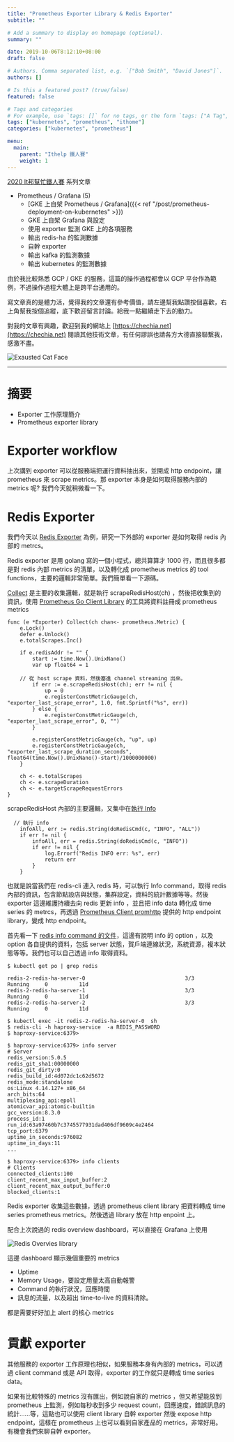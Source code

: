 ```yaml
---
title: "Prometheus Exporter Library & Redis Exporter"
subtitle: ""

# Add a summary to display on homepage (optional).
summary: ""

date: 2019-10-06T8:12:10+08:00
draft: false

# Authors. Comma separated list, e.g. `["Bob Smith", "David Jones"]`.
authors: []

# Is this a featured post? (true/false)
featured: false

# Tags and categories
# For example, use `tags: []` for no tags, or the form `tags: ["A Tag", "Another Tag"]` for one or more tags.
tags: ["kubernetes", "prometheus", "ithome"]
categories: ["kubernetes", "prometheus"]

menu:
  main:
    parent: "Ithelp 鐵人賽"
    weight: 1
---
```


[2020 It邦幫忙鐵人賽](https://ithelp.ithome.com.tw/2020ironman) 系列文章

- Prometheus / Grafana (5)
  - [GKE 上自架 Prometheus / Grafana]({{< ref "/post/prometheus-deployment-on-kubernetes" >}})
  - GKE 上自架 Grafana 與設定
  - 使用 exporter 監測 GKE 上的各項服務
  - 輸出 redis-ha 的監測數據
  - 自幹 exporter
  - 輸出 kafka 的監測數據
  - 輸出 kubernetes 的監測數據

由於我比較熟悉 GCP / GKE 的服務，這篇的操作過程都會以 GCP 平台作為範例，不過操作過程大體上是跨平台通用的。

寫文章真的是體力活，覺得我的文章還有參考價值，請左邊幫我點讚按個喜歡，右上角幫我按個追縱，底下歡迎留言討論。給我一點繼續走下去的動力。

對我的文章有興趣，歡迎到我的網站上 [https://chechia.net](https://chechia.net) 閱讀其他技術文章，有任何謬誤也請各方大德直接聯繫我，感激不盡。

![Exausted Cat Face](https://d32l83enj9u8rg.cloudfront.net/wp-content/uploads/iStock-966846550-cat-overheating-simonkr-1-940x470.jpg)

---

# 摘要

* Exporter 工作原理簡介
* Prometheus exporter library

# Exporter workflow

上次講到 exporter 可以從服務端把運行資料抽出來，並開成 http endpoint，讓 prometheus 來 scrape metrics。那 exporter 本身是如何取得服務內部的 metrics 呢? 我們今天就稍微看一下。

# Redis Exporter

我們今天以 [Redis Exporter](https://github.com/oliver006/redis_exporter) 為例，研究一下外部的 exporter 是如何取得 redis 內部的 metrcs。

Redis exporter 是用 golang 寫的一個小程式，總共算算才 1000 行，而且很多都是對 redis 內部 metrics 的清單，以及轉化成 prometheus metrics 的 tool functions，主要的邏輯非常簡單。我們簡單看一下源碼。


[Collect](https://github.com/oliver006/redis_exporter/blob/master/exporter.go#L386) 是主要的收集邏輯，就是執行 scrapeRedisHost(ch) ，然後把收集到的資訊，使用 [Prometheus Go Client Library](https://github.com/prometheus/client_golang) 的工具將資料註冊成 prometheus metrics

```
func (e *Exporter) Collect(ch chan<- prometheus.Metric) {
	e.Lock()
	defer e.Unlock()
	e.totalScrapes.Inc()

	if e.redisAddr != "" {
		start := time.Now().UnixNano()
		var up float64 = 1

    // 從 host scrape 資料，然後塞進 channel streaming 出來。
		if err := e.scrapeRedisHost(ch); err != nil {
			up = 0
			e.registerConstMetricGauge(ch, "exporter_last_scrape_error", 1.0, fmt.Sprintf("%s", err))
		} else {
			e.registerConstMetricGauge(ch, "exporter_last_scrape_error", 0, "")
		}

		e.registerConstMetricGauge(ch, "up", up)
		e.registerConstMetricGauge(ch, "exporter_last_scrape_duration_seconds", float64(time.Now().UnixNano()-start)/1000000000)
	}

	ch <- e.totalScrapes
	ch <- e.scrapeDuration
	ch <- e.targetScrapeRequestErrors
}
```

scrapeRedisHost 內部的主要邏輯，又集中在[執行 Info](https://github.com/oliver006/redis_exporter/blob/master/exporter.go#L1144)

```
  // 執行 info 
	infoAll, err := redis.String(doRedisCmd(c, "INFO", "ALL"))
	if err != nil {
		infoAll, err = redis.String(doRedisCmd(c, "INFO"))
		if err != nil {
			log.Errorf("Redis INFO err: %s", err)
			return err
		}
	}
```

也就是說當我們在 redis-cli 連入 redis 時，可以執行 Info command，取得 redis 內部的資訊，包含節點設店與狀態，集群設定，資料的統計數據等等。然後 exporter 這邊維護持續去向 redis 更新 info ，並且把 info data 轉化成 time series 的 metrcs，再透過 [Prometheus Client promhttp](https://github.com/prometheus/client_golang/tree/master/prometheus/promhttp) 提供的 http endpoint library，變成 http endpoint。

首先看一下 [redis info command 的文件](https://redis.io/commands/info)，這邊有說明 info 的 option ，以及 option 各自提供的資料，包括 server 狀態，賀戶端連線狀況，系統資源，複本狀態等等。我們也可以自己透過 info 取得資料。

```
$ kubectl get po | grep redis

redis-2-redis-ha-server-0                                3/3     Running     0          11d
redis-2-redis-ha-server-1                                3/3     Running     0          11d
redis-2-redis-ha-server-2                                3/3     Running     0          11d

$ kubectl exec -it redis-2-redis-ha-server-0  sh
$ redis-cli -h haproxy-service  -a REDIS_PASSWORD
$ haproxy-service:6379>

$ haproxy-service:6379> info server
# Server
redis_version:5.0.5
redis_git_sha1:00000000
redis_git_dirty:0
redis_build_id:4d072dc1c62d5672
redis_mode:standalone
os:Linux 4.14.127+ x86_64
arch_bits:64
multiplexing_api:epoll
atomicvar_api:atomic-builtin
gcc_version:8.3.0
process_id:1
run_id:63a97460b7c3745577931dad406df9609c4e2464
tcp_port:6379
uptime_in_seconds:976082
uptime_in_days:11
...

$ haproxy-service:6379> info clients
# Clients
connected_clients:100
client_recent_max_input_buffer:2
client_recent_max_output_buffer:0
blocked_clients:1
```

Redis exporter 收集這些數據，透過 prometheus client library 把資料轉成 time series prometheus metrics。然後透過 library 放在 http enpoint 上。

配合上次說過的 redis overview dashboard，可以直接在 Grafana 上使用

![Redis Overvies library](https://cloud.githubusercontent.com/assets/1222339/19412031/897549c6-92da-11e6-84a0-b091f9deb81d.png)

這邊 dashboard 顯示幾個重要的 metrics

* Uptime
* Memory Usage，要設定用量太高自動報警
* Command 的執行狀況，回應時間
* 訊息的流量，以及超出 time-to-live 的資料清除。

都是需要好好加上 alert 的核心 metrics

# 貢獻 exporter

其他服務的 exporter 工作原理也相似，如果服務本身有內部的 metrics，可以透過 client command 或是 API 取得，exporter 的工作就只是轉成 time series data。

如果有比較特殊的 metrics 沒有匯出，例如說自家的 metrics ，但又希望能放到 prometheus 上監測，例如每秒收到多少 request count，回應速度，錯誤訊息的統計......等，這點也可以使用 client library 自幹 exporter 然後 expose http endpoint，這樣在 prometheus 上也可以看到自家產品的 metrics，非常好用。有機會我們來聊自幹 exporter。
